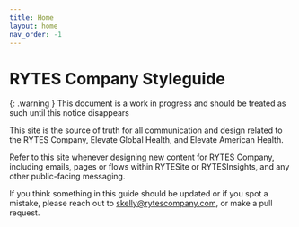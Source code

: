 ```yaml
---
title: Home
layout: home
nav_order: -1
---
```

# RYTES Company Styleguide

{: .warning }
This document is a work in progress and should be treated as such until this notice disappears

This site is the source of truth for all communication and design related to the RYTES Company, Elevate Global Health, and Elevate American Health. 

Refer to this site whenever designing new content for RYTES Company, including emails, pages or flows within RYTESite or RYTESInsights, and any other public-facing messaging.

If you think something in this guide should be updated or if  you spot a mistake, please reach out to skelly@rytescompany.com, or make a pull request.
